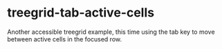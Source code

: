 # treegrid-tab-active-cells
Another accessible treegrid example, this time using the tab key to move between active cells in the focused row.
